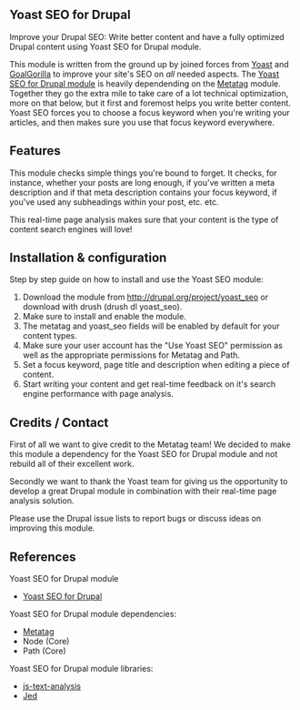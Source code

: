 Yoast SEO for Drupal
---------------------------
Improve your Drupal SEO: Write better content and have a fully optimized Drupal content using Yoast SEO for Drupal module.

This module is written from the ground up by joined forces from [Yoast](http://www.yoast.com) and [GoalGorilla](http://www.goalgorilla.com) to improve your site's SEO on *all* needed aspects. The [Yoast SEO for Drupal module](http://drupal.org/project/yoast_seo/) is heavily dependending on the [Metatag](http://drupal.org/project/metatag) module. Together they go the extra mile to take care of a lot technical optimization, more on that below, but it first and foremost helps you write better content. Yoast SEO forces you to choose a focus keyword when you're writing your articles, and then makes sure you use that focus keyword everywhere.



Features
------------------------------------------------------------------------------
This module checks simple things you're bound to forget. It checks, for instance, whether your posts are long enough, if you've written a meta description and if that meta description contains your focus keyword, if you've used any subheadings within your post, etc. etc.

This real-time page analysis makes sure that your content is the type of content search engines will love!



Installation & configuration
------------------------------------------------------------------------------
Step by step guide on how to install and use the Yoast SEO module:

1. Download the module from http://drupal.org/project/yoast_seo or download with drush (drush dl yoast_seo).
2. Make sure to install and enable the module.
3. The metatag and yoast_seo fields will be enabled by default for your content types.
4. Make sure your user account has the "Use Yoast SEO" permission as well as the appropriate permissions for Metatag and Path.
5. Set a focus keyword, page title and description when editing a piece of content.
6. Start writing your content and get real-time feedback on it's search engine performance with page analysis.



Credits / Contact
------------------------------------------------------------------------------
First of all we want to give credit to the Metatag team! We decided to make this module a dependency for the Yoast SEO for Drupal module and not rebuild all of their excellent work.

Secondly we want to thank the Yoast team for giving us the opportunity to develop a great Drupal module in combination with their real-time page analysis solution.

Please use the Drupal issue lists to report bugs or discuss ideas on improving this module.



References
------------------------------------------------------------------------------
Yoast SEO for Drupal module
* [Yoast SEO for Drupal](http://drupal.org/project/yoast_seo)

Yoast SEO for Drupal module dependencies:
* [Metatag](http://drupal.org/project/metatag)
* Node (Core)
* Path (Core)

Yoast SEO for Drupal module libraries:
* [js-text-analysis](https://github.com/Yoast/js-text-analysis)
* [Jed](https://github.com/SlexAxton/Jed)
